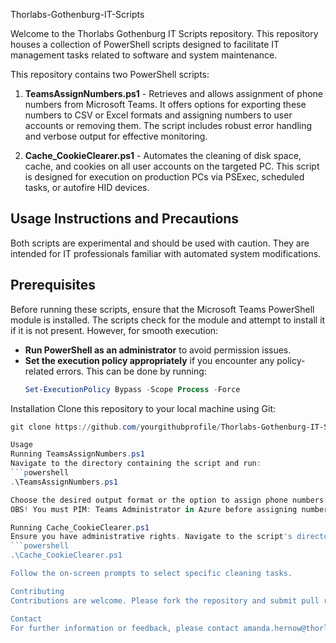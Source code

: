 Thorlabs-Gothenburg-IT-Scripts

Welcome to the Thorlabs Gothenburg IT Scripts repository. This repository houses a collection of PowerShell scripts designed to facilitate IT management tasks related to software and system maintenance.

This repository contains two PowerShell scripts:

1. **TeamsAssignNumbers.ps1** - Retrieves and allows assignment of phone numbers from Microsoft Teams. It offers options for exporting these numbers to CSV or Excel formats and assigning numbers to user accounts or removing them. The script includes robust error handling and verbose output for effective monitoring.

2. **Cache_CookieClearer.ps1** - Automates the cleaning of disk space, cache, and cookies on all user accounts on the targeted PC. This script is designed for execution on production PCs via PSExec, scheduled tasks, or autofire HID devices.

## Usage Instructions and Precautions

Both scripts are experimental and should be used with caution. They are intended for IT professionals familiar with automated system modifications.

## Prerequisites

Before running these scripts, ensure that the Microsoft Teams PowerShell module is installed. The scripts check for the module and attempt to install it if it is not present. However, for smooth execution:

- **Run PowerShell as an administrator** to avoid permission issues.
- **Set the execution policy appropriately** if you encounter any policy-related errors. This can be done by running:
  ```powershell
  Set-ExecutionPolicy Bypass -Scope Process -Force

Installation
Clone this repository to your local machine using Git:
```powershell
git clone https://github.com/yourgithubprofile/Thorlabs-Gothenburg-IT-Scripts.git

Usage
Running TeamsAssignNumbers.ps1
Navigate to the directory containing the script and run:
```powershell
.\TeamsAssignNumbers.ps1

Choose the desired output format or the option to assign phone numbers via the interactive menu.
OBS! You must PIM: Teams Administrator in Azure before assigning number to teams account.

Running Cache_CookieClearer.ps1
Ensure you have administrative rights. Navigate to the script's directory and execute:
```powershell
.\Cache_CookieClearer.ps1

Follow the on-screen prompts to select specific cleaning tasks.

Contributing
Contributions are welcome. Please fork the repository and submit pull requests with any enhancements, bug fixes, or improvements.

Contact
For further information or feedback, please contact amanda.hernow@thorlabs.com at Thorlabs Sweden AB.